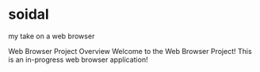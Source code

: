 # soidal

my take on a web browser

Web Browser Project
Overview
Welcome to the Web Browser Project! This is an in-progress web browser application!